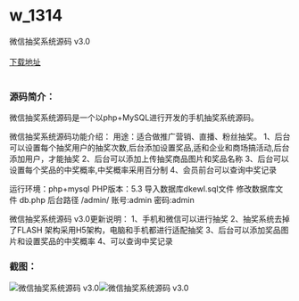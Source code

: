 # w_1314
微信抽奖系统源码 v3.0
<br/></br>
[下载地址](https://www.uuid2.com/1314.html "下载地址")
<br/></br>
<h3>源码简介：</h3>
<p>微信抽奖系统源码是一个以php+MySQL进行开发的手机抽奖系统源码。<p>
<p>微信抽奖系统源码功能介绍：
用途：适合做推广营销、直播、粉丝抽奖。
1、后台可以设置每个抽奖用户的抽奖次数,后台添加设置奖品,适和企业和商场搞活动,后台添加用户，才能抽奖
2、后台可以添加上传抽奖商品图片和奖品名称
3、后台可以设置每个奖品的中奖概率,中奖概率采用百分制
4、会员前台可以查询中奖记录<p>
<p>运行环境：php+mysql PHP版本：5.3
导入数据库dkewl.sql文件 修改数据库文件 db.php
后台路径 /admin/ 账号:admin 密码:admin<p>
<p>微信抽奖系统源码 v3.0更新说明：
1、手机和微信可以进行抽奖
2、抽奖系统去掉了FLASH 架构采用H5架构，电脑和手机都进行适配抽奖
3、后台可以添加奖品图片和设置奖品的中奖概率
4、可以查询中奖记录<p>
<h3>截图：</h3>
<img src="https://www.uuid2.com/wp-content/uploads/img/202107/9c7dcb4944.jpg" alt="微信抽奖系统源码 v3.0"><img src="https://www.uuid2.com/wp-content/uploads/img/202107/2335306128.jpg" alt="微信抽奖系统源码 v3.0">
